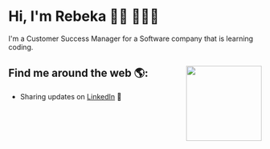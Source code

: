 # Hi, I'm Rebeka 👋🏾 👩🏾‍💻


I'm a Customer Success Manager for a Software company that is learning coding.


## Find me around the web 🌎: <a href="https://www.linkedin.com/in/rebeka-calcagniti-308820116/"><img align="right" width="150" height="150" src="https://www.linkedin.com/in/rebeka-calcagniti-308820116/"></a>


- Sharing updates on <a href="https://www.linkedin.com/in/rebeka-calcagniti-308820116/">LinkedIn</a> 💼



